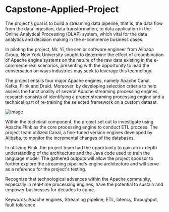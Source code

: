 # Capstone-Applied-Project
The project's goal is to build a streaming data pipeline, that is, the data flow from the data ingestion, data transformation, to data application in the Online Analytical Processing (OLAP) system, which vital for the data analytics and decision making in the e-commerce business cases. 


In piloting the project, Mr. Yi, the senior software engineer from Alibaba Group, New York University sought to determine the effect of a combination of Apache engine systems on the nature of the raw data existing in the e-commerce real scenarios, 
presenting with the opportunity to lead the conversation on ways industries may seek to leverage this technology. 


The project entails four major Apache engines, namely Apache Canal, Kafka, Flink and Druid. 
Moreover, by developing selection criteria to help assess the functionality of several Apache streaming processing engines, 
research consists of identifying a proper streaming processing engine and a technical part of re-training the selected framework on a custom dataset. 

![image](https://user-images.githubusercontent.com/77092609/143974954-171a58d6-1766-4cf7-9143-1bf4e88a79a7.png)

Within the technical component, the project set out to investigate using Apache Flink as the core processing engine to conduct ETL process. 
The project team utilized Canal, a fine-tuned version engines developed by Alibaba, to monitor the incremental changes of the databases. 


In utilizing Flink, the project team had the opportunity to gain an in-depth understanding of the architecture and the Java code used to train the language model. 
The gathered outputs will allow the project sponsor to further explore the streaming pipeline's engine architecture and will serve as a reference for the project's testing. 

Recognize that technological advances within the Apache community, especially in real-time processing engines, have the potential to sustain and empower businesses for decades to come. 

Keywords: Apache engines, Streaming pipeline, ETL, latency, throughput, fault tolerance
